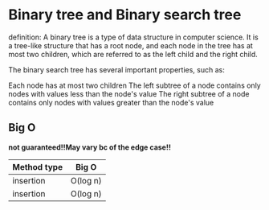 # Binary tree and Binary search tree

definition: A binary tree is a type of data structure in computer science. It is a tree-like structure that has a root node, and each node in the tree has at most two children, which are referred to as the left child and the right child.

The binary search tree has several important properties, such as:

Each node has at most two children
The left subtree of a node contains only nodes with values less than the node's value
The right subtree of a node contains only nodes with values greater than the node's value

## Big O

**not guaranteed!!May vary bc of the edge case!!**

| Method type | Big O    |
| ----------- | -------- |
| insertion   | O(log n) |
| insertion   | O(log n) |
